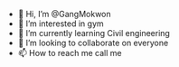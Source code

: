 - 👋 Hi, I’m @GangMokwon
- 👀 I’m interested in gym
- 🌱 I’m currently learning Civil engineering 
- 💞️ I’m looking to collaborate on everyone 
- 📫 How to reach me call me

<!---
GangMokwon/GangMokwon is a ✨ special ✨ repository because its `README.md` (this file) appears on your GitHub profile.
You can click the Preview link to take a look at your changes.
--->
